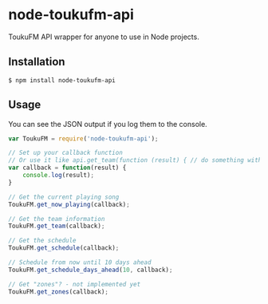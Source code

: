# node-toukufm-api
ToukuFM API wrapper for anyone to use in Node projects.

## Installation

    $ npm install node-toukufm-api
    
## Usage

You can see the JSON output if you log them to the console.

```javascript    
var ToukuFM = require('node-toukufm-api');

// Set up your callback function
// Or use it like api.get_team(function (result) { // do something with result });
var callback = function(result) {
    console.log(result);
}

// Get the current playing song
ToukuFM.get_now_playing(callback);

// Get the team information
ToukuFM.get_team(callback);

// Get the schedule
ToukuFM.get_schedule(callback);

// Schedule from now until 10 days ahead
ToukuFM.get_schedule_days_ahead(10, callback);

// Get "zones"? - not implemented yet
ToukuFM.get_zones(callback);
```